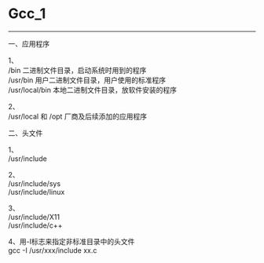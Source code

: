 # Gcc_1
----------------------------------------------------------------------------------------

一、应用程序 

1、  
/bin            二进制文件目录，启动系统时用到的程序  
/usr/bin        用户二进制文件目录，用户使用的标准程序  
/usr/local/bin  本地二进制文件目录，放软件安装的程序  

2、  
/usr/local 和 /opt 厂商及后续添加的应用程序    

二、头文件

1、  
/usr/include

2、  
/usr/include/sys  
/usr/include/linux  

3、  
/usr/include/X11  
/usr/include/c++  

4、用-I标志来指定非标准目录中的头文件  
gcc -I /usr/xxx/include xx.c
